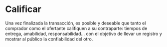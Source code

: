 Calificar
=========

Una vez finalizada la transacción, 
es posible y deseable que tanto el comprador como el ofertante califiquen a su contraparte:
tiempos de entrega, amabilidad, responsabilidad... 
con el objetivo de llevar un registro y mostrar al público la confiabilidad del otro.
